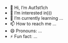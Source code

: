 - 👋 Hi, I’m Aut1st1ch 
- 👀 I’m interested in)))
- 🌱 I’m currently learning ...
- 📫 How to reach me ...
- 😄 Pronouns: ...
- ⚡ Fun fact: ...

<!---
Aut1st1ch/Aut1st1ch is a ✨ special ✨ repository because its `README.md` (this file) appears on your GitHub profile.
You can click the Preview link to take a look at your changes.
--->
